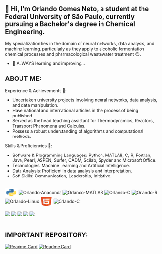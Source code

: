 ## 👋 Hi, I’m Orlando Gomes Neto, a student at the Federal University of São Paulo, currently pursuing a Bachelor's degree in Chemical Engineering. 

My specialization lies in the domain of neural networks, data analysis, and machine learning, particularly as they apply to alcoholic fermentation chemical processes and pharmacological wastewater treatment 😉.

- 🌱 ALWAYS learning and improving...

## ABOUT ME:

Experience & Achievements 📖: <br/>

  - Undertaken university projects involving neural networks, data analysis, and data manipulation. <br/>
  - Have national and international articles in the process of being published. <br/> 
  - Served as the head teaching assistant for Thermodynamics, Reactors, Transport Phenomena and Calculus. <br/>
  - Possess a robust understanding of algorithms and computational methods. <br/>
  
Skills & Proficiencies 📜: <br/>

  - Software & Programming Languages: Python, MATLAB, C, R, Fortran, Java, Pearl, ASPEN, Surfer, CADM, Scilab, Spyder and Microsoft Office. <br/>
  - Technologies: Machine Learning and Artificial Intelligence. <br/>
  - Data Analysis: Proficient in data analysis and interpretation. <br/>
  - Soft Skills: Communication, Leadership, Initiative. <br/>


<div style="display: inline_block"><br>
  <img align="center" alt="Orlando-Python" height="30" width="40" src="https://raw.githubusercontent.com/devicons/devicon/master/icons/python/python-original.svg">
  <img align="center" alt="Orlando-Anaconda" height="30" width="40" src="https://cdn.jsdelivr.net/gh/devicons/devicon/icons/anaconda/anaconda-original.svg"/>
  <img align="center" alt="Orlando-MATLAB" height="30" width="40" src="https://cdn.jsdelivr.net/gh/devicons/devicon/icons/matlab/matlab-original.svg"/>
  <img align="center" alt="Orlando-C" height="30" width="40" src="https://cdn.jsdelivr.net/gh/devicons/devicon/icons/c/c-original.svg"/>
  <img align="center" alt="Orlando-R" height="30" width="40" src="https://cdn.jsdelivr.net/gh/devicons/devicon/icons/r/r-original.svg"/>
  <img align="center" alt="Orlando-Linux" height="30" width="40" src="https://cdn.jsdelivr.net/gh/devicons/devicon/icons/linux/linux-original.svg"/>
  <img align="center" alt="Rafa-HTML" height="30" width="40" src="https://raw.githubusercontent.com/devicons/devicon/master/icons/html5/html5-original.svg">
  <img align="center" alt="Orlando-C" height="30" width="40" src="https://cdn.jsdelivr.net/gh/devicons/devicon/icons/c/c-original.svg"/>
</div>
<br/>
<div> 
  <a href="https://www.youtube.com/channel/UCqBLW24pI58bc7Ecpt-auAw" target="_blank"><img src="https://img.shields.io/badge/YouTube-FF0000?style=for-the-badge&logo=youtube&logoColor=white" target="_blank"></a>
  <a href="https://www.instagram.com/orlando.kyruuh/" target="_blank"><img src="https://img.shields.io/badge/-Instagram-%23E4405F?style=for-the-badge&logo=instagram&logoColor=white" target="_blank"></a>
  <a href = "mailto:orlando.gomes@unifesp.br"><img src="https://img.shields.io/badge/-Gmail-%23333?style=for-the-badge&logo=gmail&logoColor=white" target="_blank"></a>
  <a href="https://www.linkedin.com/in/orlando-gomes-neto-21b241188/" target="_blank"><img src="https://img.shields.io/badge/-LinkedIn-%230077B5?style=for-the-badge&logo=linkedin&logoColor=white" target="_blank"></a> 
  <a href="https://wa.me/5519995077848" target="_blank"><img src="https://img.shields.io/badge/WhatsApp-25D366?style=for-the-badge&logo=whatsapp&logoColor=white" target="_blank"></a> 
</div><br/>

## IMPORTANT REPOSITORY: <br/>
[![Readme Card](https://github-readme-stats.vercel.app/api/pin/?username=orlandogomesneto&repo=Neural_Network_1&theme=radical&langs_count=true)](https://github.com/orlandogomesneto/Neural_Network_1)
[![Readme Card](https://github-readme-stats.vercel.app/api/pin/?username=orlandogomesneto&repo=Neural_Network_2&theme=radical&langs_count=true)](https://github.com/orlandogomesneto/Neural_Network_2)



